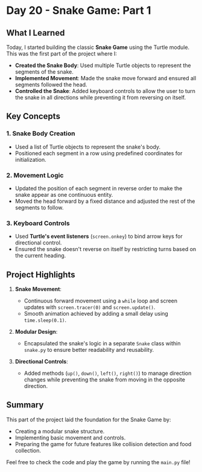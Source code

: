 # Day 20 - Snake Game: Part 1

## What I Learned
Today, I started building the classic **Snake Game** using the Turtle module. This was the first part of the project where I:
- **Created the Snake Body**: Used multiple Turtle objects to represent the segments of the snake.
- **Implemented Movement**: Made the snake move forward and ensured all segments followed the head.
- **Controlled the Snake**: Added keyboard controls to allow the user to turn the snake in all directions while preventing it from reversing on itself.

## Key Concepts

### 1. Snake Body Creation
- Used a list of Turtle objects to represent the snake's body.
- Positioned each segment in a row using predefined coordinates for initialization.

### 2. Movement Logic
- Updated the position of each segment in reverse order to make the snake appear as one continuous entity.
- Moved the head forward by a fixed distance and adjusted the rest of the segments to follow.

### 3. Keyboard Controls
- Used **Turtle's event listeners** (`screen.onkey`) to bind arrow keys for directional control.
- Ensured the snake doesn't reverse on itself by restricting turns based on the current heading.

## Project Highlights
1. **Snake Movement**:
   - Continuous forward movement using a `while` loop and screen updates with `screen.tracer(0)` and `screen.update()`.
   - Smooth animation achieved by adding a small delay using `time.sleep(0.1)`.

2. **Modular Design**:
   - Encapsulated the snake's logic in a separate `Snake` class within `snake.py` to ensure better readability and reusability.

3. **Directional Controls**:
   - Added methods (`up()`, `down()`, `left()`, `right()`) to manage direction changes while preventing the snake from moving in the opposite direction.

## Summary
This part of the project laid the foundation for the Snake Game by:
- Creating a modular snake structure.
- Implementing basic movement and controls.
- Preparing the game for future features like collision detection and food collection.

Feel free to check the code and play the game by running the `main.py` file!
